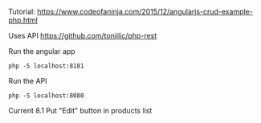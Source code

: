
Tutorial:
https://www.codeofaninja.com/2015/12/angularjs-crud-example-php.html

Uses API https://github.com/toniilic/php-rest

Run the angular app
	
	php -S localhost:8181

Run the API

	php -S localhost:8080



Current
8.1 Put "Edit" button in products list